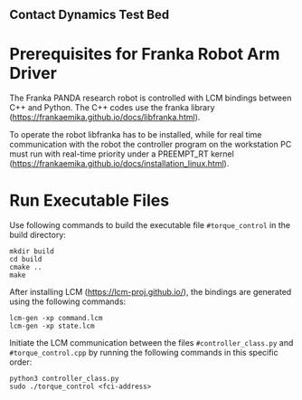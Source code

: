 ## Contact Dynamics Test Bed

# Prerequisites for Franka Robot Arm Driver
The Franka PANDA research robot is controlled with LCM bindings between C++ and Python. The C++ codes use the franka library (https://frankaemika.github.io/docs/libfranka.html).

To operate the robot libfranka has to be installed, while for real time communication with the robot the controller program on the workstation PC must run with real-time priority under a PREEMPT_RT kernel (https://frankaemika.github.io/docs/installation_linux.html).

# Run Executable Files
Use following commands to build the executable file `#torque_control` in the build directory:
```
mkdir build
cd build
cmake ..
make
```
After installing LCM (https://lcm-proj.github.io/), the bindings are generated using the following commands:

```
lcm-gen -xp command.lcm
lcm-gen -xp state.lcm
```

Initiate the LCM communication between the files `#controller_class.py` and `#torque_control.cpp` by running the following commands in this specific order:

```
python3 controller_class.py
sudo ./torque_control <fci-address>
```

